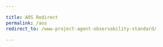 ```yaml
---

title: AOS Redirect
permalink: /aos
redirect_to: /www-project-agent-observability-standard/

---
```

